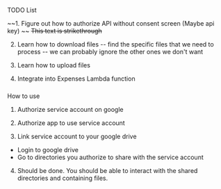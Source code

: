 TODO List

~~1. Figure out how to authorize API without consent screen (Maybe api key) ~~
~~This text is strikethrough~~

2. Learn how to download files
-- find the specific files that we need to process
-- we can probably ignore the other ones we don't want

3. Learn how to upload files

4. Integrate into Expenses Lambda function


### 
How to use

1. Authorize service account on google 

2. Authorize app to use service account

3. Link service account to your google drive
- Login to google drive
- Go to directories you authorize to share with the service account

4. Should be done. You should be able to interact with the shared directories and containing files.